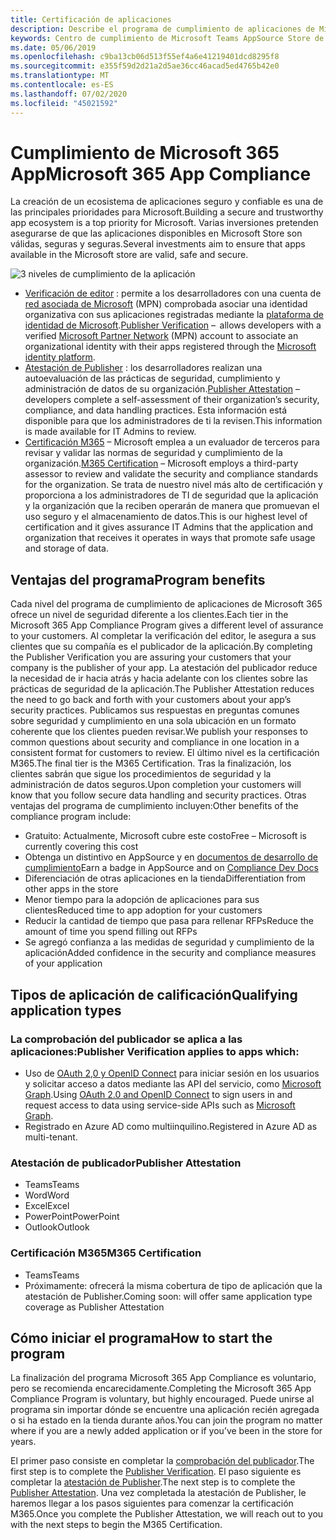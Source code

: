 ```yaml
---
title: Certificación de aplicaciones
description: Describe el programa de cumplimiento de aplicaciones de Microsoft 365 desde la tienda apps
keywords: Centro de cumplimiento de Microsoft Teams AppSource Store de certificación de aplicaciones
ms.date: 05/06/2019
ms.openlocfilehash: c9ba13cb06d513f55ef4a6e41219401dcd8295f8
ms.sourcegitcommit: e355f59d2d21a2d5ae36cc46acad5ed4765b42e0
ms.translationtype: MT
ms.contentlocale: es-ES
ms.lasthandoff: 07/02/2020
ms.locfileid: "45021592"
---
```

# <a name="microsoft-365-app-compliance"></a><span data-ttu-id="76428-104">Cumplimiento de Microsoft 365 App</span><span class="sxs-lookup"><span data-stu-id="76428-104">Microsoft 365 App Compliance</span></span> 

<span data-ttu-id="76428-105">La creación de un ecosistema de aplicaciones seguro y confiable es una de las principales prioridades para Microsoft.</span><span class="sxs-lookup"><span data-stu-id="76428-105">Building a secure and trustworthy app ecosystem is a top priority for Microsoft.</span></span> <span data-ttu-id="76428-106">Varias inversiones pretenden asegurarse de que las aplicaciones disponibles en Microsoft Store son válidas, seguras y seguras.</span><span class="sxs-lookup"><span data-stu-id="76428-106">Several investments aim to ensure that apps available in the Microsoft store are valid, safe and secure.</span></span> 

  ![3 niveles de cumplimiento de la aplicación](../../../../assets/images/3TierImage.png) 

-   <span data-ttu-id="76428-108">[Verificación de editor](https://docs.microsoft.com/azure/active-directory/develop/publisher-verification-overview) : permite a los desarrolladores con una cuenta de [red asociada de Microsoft](https://partner.microsoft.com/membership) (MPN) comprobada asociar una identidad organizativa con sus aplicaciones registradas mediante la [plataforma de identidad de Microsoft](https://docs.microsoft.com/azure/active-directory/develop/).</span><span class="sxs-lookup"><span data-stu-id="76428-108">[Publisher Verification](https://docs.microsoft.com/azure/active-directory/develop/publisher-verification-overview)  –  allows developers with a verified [Microsoft Partner Network](https://partner.microsoft.com/membership) (MPN) account to associate an organizational identity with their apps registered through the [Microsoft identity platform](https://docs.microsoft.com/azure/active-directory/develop/).</span></span>
-   <span data-ttu-id="76428-109">[Atestación de Publisher](https://docs.microsoft.com/microsoft-365-app-certification/docs/enterprise-app-attestation-guide) : los desarrolladores realizan una autoevaluación de las prácticas de seguridad, cumplimiento y administración de datos de su organización.</span><span class="sxs-lookup"><span data-stu-id="76428-109">[Publisher Attestation](https://docs.microsoft.com/microsoft-365-app-certification/docs/enterprise-app-attestation-guide) – developers complete a self-assessment of their organization’s security, compliance, and data handling practices.</span></span> <span data-ttu-id="76428-110">Esta información está disponible para que los administradores de ti la revisen.</span><span class="sxs-lookup"><span data-stu-id="76428-110">This information is made available for IT Admins to review.</span></span> 
-   <span data-ttu-id="76428-111">[Certificación M365](https://docs.microsoft.com/microsoft-365-app-certification/docs/enterprise-app-certification-guide) – Microsoft emplea a un evaluador de terceros para revisar y validar las normas de seguridad y cumplimiento de la organización.</span><span class="sxs-lookup"><span data-stu-id="76428-111">[M365 Certification](https://docs.microsoft.com/microsoft-365-app-certification/docs/enterprise-app-certification-guide) – Microsoft employs a third-party assessor to review and validate the security and compliance standards for the organization.</span></span> <span data-ttu-id="76428-112">Se trata de nuestro nivel más alto de certificación y proporciona a los administradores de TI de seguridad que la aplicación y la organización que la reciben operarán de manera que promuevan el uso seguro y el almacenamiento de datos.</span><span class="sxs-lookup"><span data-stu-id="76428-112">This is our highest level of certification and it gives assurance IT Admins that the application and organization that receives it operates in ways that promote safe usage and storage of data.</span></span>


## <a name="program-benefits"></a><span data-ttu-id="76428-113">Ventajas del programa</span><span class="sxs-lookup"><span data-stu-id="76428-113">Program benefits</span></span>

<span data-ttu-id="76428-114">Cada nivel del programa de cumplimiento de aplicaciones de Microsoft 365 ofrece un nivel de seguridad diferente a los clientes.</span><span class="sxs-lookup"><span data-stu-id="76428-114">Each tier in the Microsoft 365 App Compliance Program gives a different level of assurance to your customers.</span></span> <span data-ttu-id="76428-115">Al completar la verificación del editor, le asegura a sus clientes que su compañía es el publicador de la aplicación.</span><span class="sxs-lookup"><span data-stu-id="76428-115">By completing the Publisher Verification you are assuring your customers that your company is the publisher of your app.</span></span> <span data-ttu-id="76428-116">La atestación del publicador reduce la necesidad de ir hacia atrás y hacia adelante con los clientes sobre las prácticas de seguridad de la aplicación.</span><span class="sxs-lookup"><span data-stu-id="76428-116">The Publisher Attestation reduces the need to go back and forth with your customers about your app’s security practices.</span></span> <span data-ttu-id="76428-117">Publicamos sus respuestas en preguntas comunes sobre seguridad y cumplimiento en una sola ubicación en un formato coherente que los clientes pueden revisar.</span><span class="sxs-lookup"><span data-stu-id="76428-117">We publish your responses to common questions about security and compliance in one location in a consistent format for customers to review.</span></span> <span data-ttu-id="76428-118">El último nivel es la certificación M365.</span><span class="sxs-lookup"><span data-stu-id="76428-118">The final tier is the M365 Certification.</span></span> <span data-ttu-id="76428-119">Tras la finalización, los clientes sabrán que sigue los procedimientos de seguridad y la administración de datos seguros.</span><span class="sxs-lookup"><span data-stu-id="76428-119">Upon completion your customers will know that you follow secure data handling and security practices.</span></span> <span data-ttu-id="76428-120">Otras ventajas del programa de cumplimiento incluyen:</span><span class="sxs-lookup"><span data-stu-id="76428-120">Other benefits of the compliance program include:</span></span>
-   <span data-ttu-id="76428-121">Gratuito: Actualmente, Microsoft cubre este costo</span><span class="sxs-lookup"><span data-stu-id="76428-121">Free – Microsoft is currently covering this cost</span></span>
-   <span data-ttu-id="76428-122">Obtenga un distintivo en AppSource y en [documentos de desarrollo de cumplimiento](https://docs.microsoft.com/microsoft-365-app-certification/teams/teams-apps)</span><span class="sxs-lookup"><span data-stu-id="76428-122">Earn a badge in AppSource and on [Compliance Dev Docs](https://docs.microsoft.com/microsoft-365-app-certification/teams/teams-apps)</span></span>
-   <span data-ttu-id="76428-123">Diferenciación de otras aplicaciones en la tienda</span><span class="sxs-lookup"><span data-stu-id="76428-123">Differentiation from other apps in the store</span></span>
-   <span data-ttu-id="76428-124">Menor tiempo para la adopción de aplicaciones para sus clientes</span><span class="sxs-lookup"><span data-stu-id="76428-124">Reduced time to app adoption for your customers</span></span>
-   <span data-ttu-id="76428-125">Reducir la cantidad de tiempo que pasa para rellenar RFPs</span><span class="sxs-lookup"><span data-stu-id="76428-125">Reduce the amount of time you spend filling out RFPs</span></span>
-   <span data-ttu-id="76428-126">Se agregó confianza a las medidas de seguridad y cumplimiento de la aplicación</span><span class="sxs-lookup"><span data-stu-id="76428-126">Added confidence in the security and compliance measures of your application</span></span>

## <a name="qualifying-application-types"></a><span data-ttu-id="76428-127">Tipos de aplicación de calificación</span><span class="sxs-lookup"><span data-stu-id="76428-127">Qualifying application types</span></span> 
### <a name="publisher-verification-applies-to-apps-which"></a><span data-ttu-id="76428-128">La comprobación del publicador se aplica a las aplicaciones:</span><span class="sxs-lookup"><span data-stu-id="76428-128">Publisher Verification applies to apps which:</span></span> 
- <span data-ttu-id="76428-129">Uso de [OAuth 2,0 y OpenID Connect](https://docs.microsoft.com/azure/active-directory/develop/active-directory-v2-protocols) para iniciar sesión en los usuarios y solicitar acceso a datos mediante las API del servicio, como [Microsoft Graph](https://developer.microsoft.com/graph/).</span><span class="sxs-lookup"><span data-stu-id="76428-129">Using [OAuth 2.0 and OpenID Connect](https://docs.microsoft.com/azure/active-directory/develop/active-directory-v2-protocols) to sign users in and request access to data using service-side APIs such as [Microsoft Graph](https://developer.microsoft.com/graph/).</span></span> 
- <span data-ttu-id="76428-130">Registrado en Azure AD como multiinquilino.</span><span class="sxs-lookup"><span data-stu-id="76428-130">Registered in Azure AD as multi-tenant.</span></span> 

### <a name="publisher-attestation"></a><span data-ttu-id="76428-131">Atestación de publicador</span><span class="sxs-lookup"><span data-stu-id="76428-131">Publisher Attestation</span></span>
-   <span data-ttu-id="76428-132">Teams</span><span class="sxs-lookup"><span data-stu-id="76428-132">Teams</span></span>
-   <span data-ttu-id="76428-133">Word</span><span class="sxs-lookup"><span data-stu-id="76428-133">Word</span></span>
-   <span data-ttu-id="76428-134">Excel</span><span class="sxs-lookup"><span data-stu-id="76428-134">Excel</span></span>
-   <span data-ttu-id="76428-135">PowerPoint</span><span class="sxs-lookup"><span data-stu-id="76428-135">PowerPoint</span></span>
-   <span data-ttu-id="76428-136">Outlook</span><span class="sxs-lookup"><span data-stu-id="76428-136">Outlook</span></span>

### <a name="m365-certification"></a><span data-ttu-id="76428-137">Certificación M365</span><span class="sxs-lookup"><span data-stu-id="76428-137">M365 Certification</span></span>
-   <span data-ttu-id="76428-138">Teams</span><span class="sxs-lookup"><span data-stu-id="76428-138">Teams</span></span>
-   <span data-ttu-id="76428-139">Próximamente: ofrecerá la misma cobertura de tipo de aplicación que la atestación de Publisher.</span><span class="sxs-lookup"><span data-stu-id="76428-139">Coming soon: will offer same application type coverage as Publisher Attestation</span></span>

## <a name="how-to-start-the-program"></a><span data-ttu-id="76428-140">Cómo iniciar el programa</span><span class="sxs-lookup"><span data-stu-id="76428-140">How to start the program</span></span>

<span data-ttu-id="76428-141">La finalización del programa Microsoft 365 App Compliance es voluntario, pero se recomienda encarecidamente.</span><span class="sxs-lookup"><span data-stu-id="76428-141">Completing the Microsoft 365 App Compliance Program is voluntary, but highly encouraged.</span></span> <span data-ttu-id="76428-142">Puede unirse al programa sin importar dónde se encuentre una aplicación recién agregada o si ha estado en la tienda durante años.</span><span class="sxs-lookup"><span data-stu-id="76428-142">You can join the program no matter where if you are a newly added application or if you’ve been in the store for years.</span></span> 

<span data-ttu-id="76428-143">El primer paso consiste en completar la [comprobación del publicador](https://docs.microsoft.com/azure/active-directory/develop/publisher-verification-overview).</span><span class="sxs-lookup"><span data-stu-id="76428-143">The first step is to complete the [Publisher Verification](https://docs.microsoft.com/azure/active-directory/develop/publisher-verification-overview).</span></span> <span data-ttu-id="76428-144">El paso siguiente es completar la [atestación de Publisher](https://docs.microsoft.com/microsoft-365-app-certification/docs/attestation).</span><span class="sxs-lookup"><span data-stu-id="76428-144">The next step is to complete the [Publisher Attestation](https://docs.microsoft.com/microsoft-365-app-certification/docs/attestation).</span></span> <span data-ttu-id="76428-145">Una vez completada la atestación de Publisher, le haremos llegar a los pasos siguientes para comenzar la certificación M365.</span><span class="sxs-lookup"><span data-stu-id="76428-145">Once you complete the Publisher Attestation, we will reach out to you with the next steps to begin the M365 Certification.</span></span>

